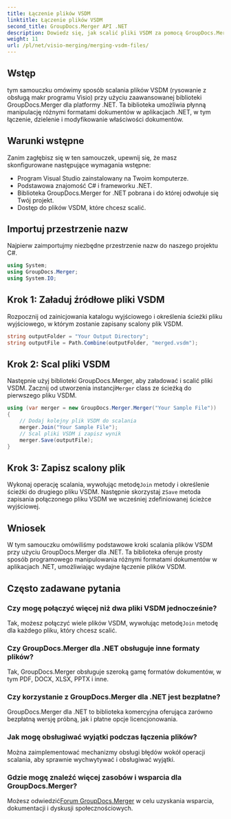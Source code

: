 ```yaml
---
title: Łączenie plików VSDM
linktitle: Łączenie plików VSDM
second_title: GroupDocs.Merger API .NET
description: Dowiedz się, jak scalić pliki VSDM za pomocą GroupDocs.Merger dla .NET. Uprość swoje zadania związane z zarządzaniem dokumentami dzięki tej łatwej w obsłudze bibliotece.
weight: 11
url: /pl/net/visio-merging/merging-vsdm-files/
---
```

## Wstęp
tym samouczku omówimy sposób scalania plików VSDM (rysowanie z obsługą makr programu Visio) przy użyciu zaawansowanej biblioteki GroupDocs.Merger dla platformy .NET. Ta biblioteka umożliwia płynną manipulację różnymi formatami dokumentów w aplikacjach .NET, w tym łączenie, dzielenie i modyfikowanie właściwości dokumentów.
## Warunki wstępne
Zanim zagłębisz się w ten samouczek, upewnij się, że masz skonfigurowane następujące wymagania wstępne:
- Program Visual Studio zainstalowany na Twoim komputerze.
- Podstawowa znajomość C# i frameworku .NET.
- Biblioteka GroupDocs.Merger for .NET pobrana i do której odwołuje się Twój projekt.
- Dostęp do plików VSDM, które chcesz scalić.

## Importuj przestrzenie nazw
Najpierw zaimportujmy niezbędne przestrzenie nazw do naszego projektu C#.
```csharp
using System; 
using GroupDocs.Merger;
using System.IO;
```
## Krok 1: Załaduj źródłowe pliki VSDM
Rozpocznij od zainicjowania katalogu wyjściowego i określenia ścieżki pliku wyjściowego, w którym zostanie zapisany scalony plik VSDM.
```csharp
string outputFolder = "Your Output Directory";
string outputFile = Path.Combine(outputFolder, "merged.vsdm");
```
## Krok 2: Scal pliki VSDM
 Następnie użyj biblioteki GroupDocs.Merger, aby załadować i scalić pliki VSDM. Zacznij od utworzenia instancji`Merger` class ze ścieżką do pierwszego pliku VSDM.
```csharp
using (var merger = new GroupDocs.Merger.Merger("Your Sample File"))
{
    // Dodaj kolejny plik VSDM do scalania
    merger.Join("Your Sample File");
    // Scal pliki VSDM i zapisz wynik
    merger.Save(outputFile);
}
```
## Krok 3: Zapisz scalony plik
Wykonaj operację scalania, wywołując metodę`Join` metody i określenie ścieżki do drugiego pliku VSDM. Następnie skorzystaj z`Save` metoda zapisania połączonego pliku VSDM we wcześniej zdefiniowanej ścieżce wyjściowej.

## Wniosek
W tym samouczku omówiliśmy podstawowe kroki scalania plików VSDM przy użyciu GroupDocs.Merger dla .NET. Ta biblioteka oferuje prosty sposób programowego manipulowania różnymi formatami dokumentów w aplikacjach .NET, umożliwiając wydajne łączenie plików VSDM.

## Często zadawane pytania
### Czy mogę połączyć więcej niż dwa pliki VSDM jednocześnie?
 Tak, możesz połączyć wiele plików VSDM, wywołując metodę`Join` metodę dla każdego pliku, który chcesz scalić.
### Czy GroupDocs.Merger dla .NET obsługuje inne formaty plików?
Tak, GroupDocs.Merger obsługuje szeroką gamę formatów dokumentów, w tym PDF, DOCX, XLSX, PPTX i inne.
### Czy korzystanie z GroupDocs.Merger dla .NET jest bezpłatne?
GroupDocs.Merger dla .NET to biblioteka komercyjna oferująca zarówno bezpłatną wersję próbną, jak i płatne opcje licencjonowania.
### Jak mogę obsługiwać wyjątki podczas łączenia plików?
Można zaimplementować mechanizmy obsługi błędów wokół operacji scalania, aby sprawnie wychwytywać i obsługiwać wyjątki.
### Gdzie mogę znaleźć więcej zasobów i wsparcia dla GroupDocs.Merger?
 Możesz odwiedzić[Forum GroupDocs.Merger](https://forum.groupdocs.com/c/merger/32) w celu uzyskania wsparcia, dokumentacji i dyskusji społecznościowych.